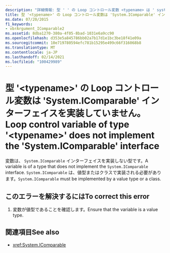 ```yaml
---
description: "詳細情報: 型 ' ' の Loop コントロール変数 <typename> は ' system.icomparable ' インターフェイスを実装していません"
title: 型 '<typename>' の Loop コントロール変数は 'System.IComparable' インターフェイスを実装していません。
ms.date: 07/20/2015
f1_keywords:
- vbrArgument_IComparable2
ms.assetid: 8dba1270-380a-4f05-8bad-1031e6a9cc90
ms.openlocfilehash: d353e5a845786bb02a7b17d1e1bc3be18f41e09a
ms.sourcegitcommit: 10e719780594efc781b15295e499c66f316068b8
ms.translationtype: MT
ms.contentlocale: ja-JP
ms.lasthandoff: 02/14/2021
ms.locfileid: "100429989"
---
```

# <a name="loop-control-variable-of-type-typename-does-not-implement-the-systemicomparable-interface"></a><span data-ttu-id="1f2c6-103">型 '\<typename>' の Loop コントロール変数は 'System.IComparable' インターフェイスを実装していません。</span><span class="sxs-lookup"><span data-stu-id="1f2c6-103">Loop control variable of type '\<typename>' does not implement the 'System.IComparable' interface</span></span>

<span data-ttu-id="1f2c6-104">変数は、 `System.IComparable` インターフェイスを実装しない型です。</span><span class="sxs-lookup"><span data-stu-id="1f2c6-104">A variable is of a type that does not implement the `System.IComparable` interface.</span></span> <span data-ttu-id="1f2c6-105">`System.IComparable` は、値型またはクラスで実装される必要があります。</span><span class="sxs-lookup"><span data-stu-id="1f2c6-105">`System.IComparable` must be implemented by a value type or a class.</span></span>  
  
## <a name="to-correct-this-error"></a><span data-ttu-id="1f2c6-106">このエラーを解決するには</span><span class="sxs-lookup"><span data-stu-id="1f2c6-106">To correct this error</span></span>  
  
1. <span data-ttu-id="1f2c6-107">変数が値型であることを確認します。</span><span class="sxs-lookup"><span data-stu-id="1f2c6-107">Ensure that the variable is a value type.</span></span>  
  
## <a name="see-also"></a><span data-ttu-id="1f2c6-108">関連項目</span><span class="sxs-lookup"><span data-stu-id="1f2c6-108">See also</span></span>

- <xref:System.IComparable>
